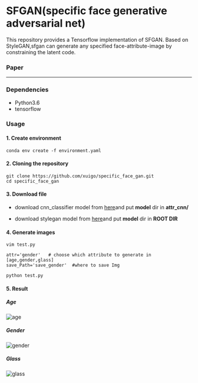 # SFGAN(specific face generative adversarial net)

This repository provides a Tensorflow implementation of SFGAN. Based on StyleGAN,sfgan can generate  any specified face-attribute-image by constraining the latent code.

### Paper

---



### Dependencies

- Python3.6
- tensorflow



### Usage

#### 1. Create environment

```
conda env create -f environment.yaml
```

#### 2. Cloning the repository

```
git clone https://github.com/xuigo/specific_face_gan.git
cd specific_face_gan
```

#### 3. Download file

- download cnn_classifier model from [here](https://pan.baidu.com/s/19zPQYQ9LTnihfigoac54ow)and put **model** dir in **attr_cnn/**

- download stylegan model from [here](https://pan.baidu.com/s/1_rdmh1TltdH42p8TSfdx9A)and put **model** dir in **ROOT DIR**

#### 4.  Generate images

```
vim test.py

attr='gender'   # choose which attribute to generate in [age,gender,glass] 
save_Path='save_gender'  #where to save Img

python test.py
```

#### 5. Result

##### 		Age

![age](https://github.com/xuigo/specific_face_gan/blob/master/img/age.png)

##### 		Gender

![gender](https://github.com/xuigo/specific_face_gan/blob/master/img/gender.png)

##### 		Glass

![glass](https://github.com/xuigo/specific_face_gan/blob/master/img/glass.png)
